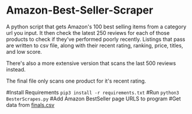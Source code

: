 # Amazon-Best-Seller-Scraper
A python script that gets Amazon's 100 best selling items from a category url you input. It then check the latest 250 reviews for each of those products to check if they've performed poorly recently. Listings that pass are written to csv file, along with their recent rating, ranking, price, titles, and low score.

There's also a more extensive version that scans the last 500 reviews instead.

The final file only scans one product for it's recent rating.

#Install Requirements `pip3 install -r requirements.txt`
#Run `python3 BesterScrapes.py`
#Add Amazon BestSeller page URLS to program
#Get data from [finals.csv](finals.csv)
